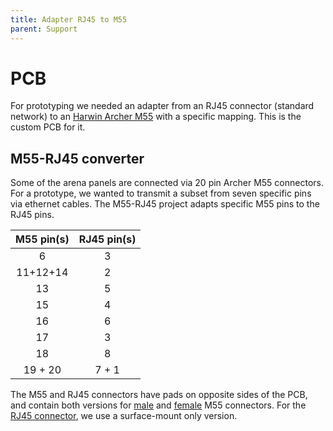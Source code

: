 ```yaml
---
title: Adapter RJ45 to M55
parent: Support
---
```


# PCB

For prototyping we needed an adapter from an RJ45 connector (standard network) to an [Harwin Archer M55](https://www.harwin.com/products/M55-6002042R/) with a specific mapping. This is the custom PCB for it.

## M55-RJ45 converter

Some of the arena panels are connected via 20 pin Archer M55 connectors. For a prototype, we wanted to transmit a subset from seven specific pins via ethernet cables. The M55-RJ45 project adapts specific M55 pins to the RJ45 pins.

| M55 pin(s) | RJ45 pin(s) |
| :---:      | :---:       |
| 6          | 3           |
| 11+12+14   | 2           |
| 13         | 5           |
| 15         | 4           |
| 16         | 6           |
| 17         | 3           |
| 18         | 8           |
| 19 + 20    | 7 + 1       |

The M55 and RJ45 connectors have pads on opposite sides of the PCB, and contain both versions for [male](https://www.digikey.com/short/zjdjrj) and [female](https://www.digikey.com/short/zjdjr1) M55 connectors. For the [RJ45 connector](https://www.digikey.com/short/zjdjf8), we use a surface-mount only version.

